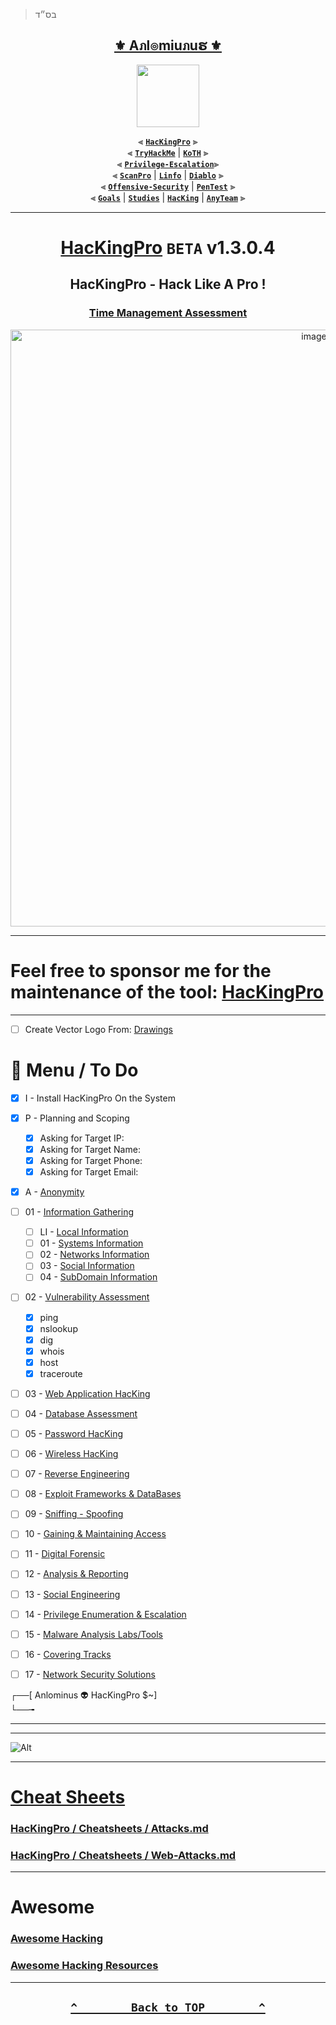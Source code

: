 > בס״ד
<div align="center">

<h2 align="center"><a href="https://github.com/Anlominus">⚜️ Aภl๏miuภuຮ ⚜️</a></h2>

<img align="center" width="100" src="https://user-images.githubusercontent.com/51442719/172729066-1293d382-4a31-4f03-8c23-ab0ea5f611a0.png">

⫷ [**`HacKingPro`**](https://github.com/Anlominus/HacKingPro) ⫸
<br>
⫷ [**`TryHackMe`**](https://github.com/Anlominus/TryHackMe) | [**`KoTH`**](https://github.com/Anlominus/TryHackMe/tree/main/King%20of%20the%20Hill/KoTH) ⫸
<br>
⫷ [**`Privilege-Escalation`**](https://github.com/Anlominus/Privilege-Escalation)⫸
<br>
⫷ [**`ScanPro`**](https://github.com/Anlominus/ScanPro) | [**`Linfo`**](https://github.com/Anlominus/Linfo) | [**`Diablo`**](https://github.com/Anlominus/Diablo) ⫸
<br>
⫷ [**`Offensive-Security`**](https://github.com/Anlominus/Offensive-Security) | [**`PenTest`**](https://github.com/Anlominus/PenTest) ⫸
<br>
⫷ [**`Goals`**](https://github.com/Anlominus/Goals) | [**`Studies`**](https://github.com/Anlominus/Studies) | [**`HacKing`**](https://github.com/Anlominus/HacKing) | [**`AnyTeam`**](https://github.com/Anlominus/AnyTeam) ⫸
<br>

</div>

---


<div align="center">

# [HacKingPro](https://github.com/Anlominus/HacKingPro) `BETA` v1.3.0.4
## HacKingPro - Hack Like A Pro !
### [Time Management Assessment](https://github.com/Anlominus/HacKingPro/tree/main/Goals#readme)

<img width="955" alt="image" src="https://user-images.githubusercontent.com/51442719/175782482-1d683136-7a13-48ff-86ef-c8edc4d5408d.png">

</div>

---

<h1> Feel free to sponsor me for the maintenance of the tool: <a href="https://github.com/Anlominus/HacKingPro">HacKingPro</a> </h1>

---
- [ ] Create Vector Logo From: [Drawings](https://github.com/Anlominus/Drawings)
# 📜 Menu / To Do
  - [x] I - Install HacKingPro On the System

- [x] P - Planning and Scoping
    - [x] Asking for Target IP:
    - [x] Asking for Target Name:
    - [x] Asking for Target Phone:
    - [x] Asking for Target Email:

- [x] A - [Anonymity](./Menu/00--Anonymity)
  
- [ ] 01 - [Information Gathering](./Menu/01--Information%20Gathering)
  - [ ] LI - [Local Information]()
  - [ ] 01 - [Systems Information]()
  - [ ] 02 - [Networks Information]()
  - [ ] 03 - [Social Information]()
  - [ ] 04 - [SubDomain Information]()

- [ ] 02 - [Vulnerability Assessment](./Menu/02--Scanning%20%26%20Vulnerability%20Assessment)
  - [x] ping
  - [x] nslookup
  - [x] dig
  - [x] whois
  - [x] host
  - [x] traceroute

- [ ] 03 - [Web Application HacKing](./Menu/03--Web%20Application%20HacKing)

- [ ] 04 - [Database Assessment](./Menu/04--Database%20Assessment)

- [ ] 05 - [Password HacKing](./Menu/05--Password%20HacKing)

- [ ] 06 - [Wireless HacKing](./Menu/06--Wireless%20HacKing)

- [ ] 07 - [Reverse Engineering](./Menu/07--Exploit%20Frameworks%20%26%20DataBases)

- [ ] 08 - [Exploit Frameworks & DataBases](./Menu/08--Post-Exploitation%20Frameworks)

- [ ] 09 - [Sniffing - Spoofing](./Menu/09--Sniffing%20-%20Spoofing)

- [ ] 10 - [Gaining & Maintaining Access](./Menu/)

- [ ] 11 - [Digital Forensic](./Menu/)

- [ ] 12 - [Analysis & Reporting](./Menu/12--Analysis%20%26%20Reporting)

- [ ] 13 - [Social Engineering](./Menu/13--Social%20Engineering)

- [ ] 14 - [Privilege Enumeration & Escalation](./Menu/14--Privilege%20Enumeration%20%26%20Escalation)

- [ ] 15 - [Malware Analysis Labs/Tools](./Menu/15--Malware%20Tools)

- [ ] 16 - [Covering Tracks](./Menu/)

- [ ] 17 - [Network Security Solutions](./Menu/)


┌──[ Anlominus 👽 HacKingPro $~]  
└──╼  


---

---

![Alt](https://repobeats.axiom.co/api/embed/fc0848f26074f3b91e5236ae960338faa3d9fb1e.svg "Repobeats analytics image")

---

# [Cheat Sheets](https://github.com/Anlominus/HacKingPro/tree/main/Cheatsheets)
### [HacKingPro / Cheatsheets / Attacks.md](https://github.com/Anlominus/HacKingPro/blob/main/Cheatsheets/Attacks.md)
### [HacKingPro / Cheatsheets / Web-Attacks.md](https://github.com/Anlominus/HacKingPro/blob/main/Cheatsheets/Web-Attacks.md)

---

# Awesome
### [Awesome Hacking](https://github.com/jekil/awesome-hacking)
### [Awesome Hacking Resources](https://github.com/vitalysim/Awesome-Hacking-Resources#malware-analysis)

---

<h2 align="center">

  **[`^        Back to TOP        ^`](#)**

</h2>
